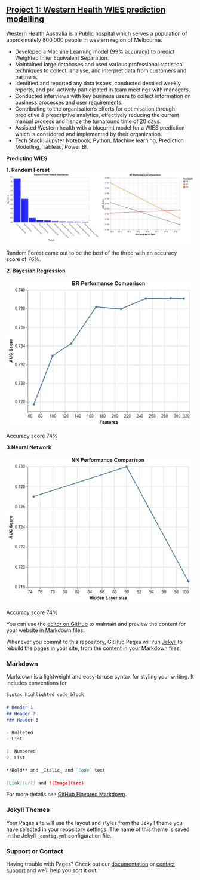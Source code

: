 ## [Project 1: Western Health WIES prediction modelling](https://github.com/qaziadnan393/Western-Health-Machine-learning)
Western Health Australia is a Public hospital which serves a population of approximately 800,000 people in western region of Melbourne.

- Developed a Machine Learning model (99% accuracy) to predict Weighted Inlier Equivalent Separation.
- Maintained large databases and used various professional statistical techniques to collect, analyse, and interpret data from customers and partners.
- Identified and reported any data issues, conducted detailed weekly reports, and pro-actively participated in team meetings with managers.
- Conducted interviews with key business users to collect information on business processes and user requirements.
- Contributing to the organisation’s efforts for optimisation through predictive & prescriptive analytics, effectively reducing the current manual process and hence the turnaround time of 20 days.
- Assisted Western health with a blueprint model for a WIES prediction which is considered and implemented by their organization.
- Tech Stack: Jupyter Notebook, Python, Machine learning, Prediction Modelling, Tableau, Power BI.

**Predicting WIES**

**1. Random Forest**
![](https://github.com/qaziadnan393/Adnan_Portfolio/blob/main/Images/Random%20Forest%20feature%20Importances.jpg)

Random Forest came out to be the best of the three with an accuracy score of 76%. 


**2. Bayesian Regression**

![](https://github.com/qaziadnan393/Adnan_Portfolio/blob/main/Images/BR%20Performance%20comparison.jpg)

Accuracy score 74%

**3.Neural Network**

![](https://github.com/qaziadnan393/Adnan_Portfolio/blob/main/Images/Neural%20network%20performance%20comparison.jpg)

Accuracy score 74%


You can use the [editor on GitHub](https://github.com/qaziadnan393/Adnan_Portfolio/edit/main/README.md) to maintain and preview the content for your website in Markdown files.

Whenever you commit to this repository, GitHub Pages will run [Jekyll](https://jekyllrb.com/) to rebuild the pages in your site, from the content in your Markdown files.

### Markdown

Markdown is a lightweight and easy-to-use syntax for styling your writing. It includes conventions for

```markdown
Syntax highlighted code block

# Header 1
## Header 2
### Header 3

- Bulleted
- List

1. Numbered
2. List

**Bold** and _Italic_ and `Code` text

[Link](url) and ![Image](src)
```

For more details see [GitHub Flavored Markdown](https://guides.github.com/features/mastering-markdown/).

### Jekyll Themes

Your Pages site will use the layout and styles from the Jekyll theme you have selected in your [repository settings](https://github.com/qaziadnan393/Adnan_Portfolio/settings). The name of this theme is saved in the Jekyll `_config.yml` configuration file.

### Support or Contact

Having trouble with Pages? Check out our [documentation](https://docs.github.com/categories/github-pages-basics/) or [contact support](https://support.github.com/contact) and we’ll help you sort it out.

